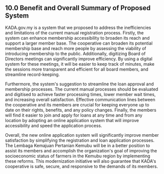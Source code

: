 ## 10.0 Benefit and Overall Summary of Proposed System

<p>

KADA.gov.my is a system that we proposed to address the inefficiencies and limitations of the current manual registration process. Firstly, the system can enhance membership accessibility to broaden its reach and support a larger member base. The cooperative can broaden its potential membership base and reach more people by assessing the viability of introducing membership to the public. Additionally, digitizing Board of Directors meetings can significantly improve efficiency. By using a digital system for these meetings, it will be easier to keep track of minutes, make the sessions more transparent and efficient for all board members, and streamline record-keeping. 

Furthermore, the system's suggestion to streamline the loan approval and membership processes. The current manual processes should be evaluated and digitised to achieve faster processing times, lower member wait times, and increasing overall satisfaction. Effective communication lines between the cooperative and its members are crucial for keeping everyone up to date on their rights, benefits, and any policy changes. Finally, the members will find it easier to join and apply for loans at any time and from any location by adopting an online application system that will improve accessibility and speed the application process.  

Overall, the new online application system will significantly improve member satisfaction by simplifying the registration and loan application processes. The Lembaga Kemajuan Pertanian Kemubu will be in a better position to assist its members and accomplish the organization's goal of improving the socioeconomic status of farmers in the Kemubu region by implementing these reforms. This modernization initiative will also guarantee that KADA's cooperative is safe, secure, and responsive to the demands of its members.  

</p>

